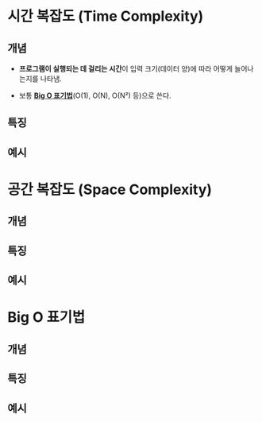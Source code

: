 # 시간 복잡도 (Time Complexity)
## 개념
- **프로그램이 실행되는 데 걸리는 시간**이 입력 크기(데이터 양)에 따라 어떻게 늘어나는지를 나타냄.

- 보통 [**Big O 표기법**](#big-o-표기법)(O(1), O(N), O(N²) 등)으로 쓴다.
## 특징
## 예시
# 공간 복잡도 (Space Complexity)
## 개념
## 특징
## 예시
# Big O 표기법
## 개념
## 특징
## 예시
